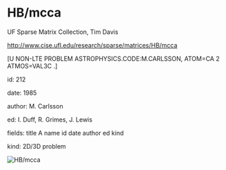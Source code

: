 # HB/mcca

 UF Sparse Matrix Collection, Tim Davis

 http://www.cise.ufl.edu/research/sparse/matrices/HB/mcca

 [U NON-LTE PROBLEM ASTROPHYSICS.CODE:M.CARLSSON, ATOM=CA 2 ATMOS=VAL3C .]

 id: 212

 date: 1985

 author: M. Carlsson

 ed: I. Duff, R. Grimes, J. Lewis

 fields: title A name id date author ed kind

 kind: 2D/3D problem

![HB/mcca](http://www2.research.att.com/~yifanhu/GALLERY/GRAPHS/GIF_SMALL/HB@mcca.gif)
